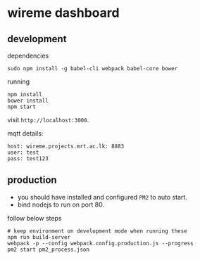 # wireme dashboard

## development
dependencies
```
sudo npm install -g babel-cli webpack babel-core bower
```

running
```
npm install
bower install
npm start
```
visit `http://localhost:3000`.


mqtt details:
```
host: wireme.projects.mrt.ac.lk: 8883
user: test
pass: test123
```

## production
* you should have installed and configured `PM2` to auto start.
* bind nodejs to run on port 80.

follow below steps
```
# keep environment on development mode when running these
npm run build-server
webpack -p --config webpack.config.production.js --progress
pm2 start pm2_process.json
```
